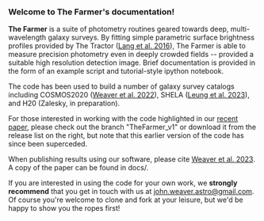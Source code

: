 ### Welcome to The Farmer's documentation!

**The Farmer** is a suite of photometry routines geared towards deep, multi-wavelength galaxy surveys. By fitting simple parametric surface brightness profiles provided by The Tractor ([Lang et al. 2016](https://ui.adsabs.harvard.edu/abs/2016ascl.soft04008L/abstract)), The Farmer is able to measure precision photometry even in deeply crowded fields -- provided a suitable high resolution detection image. Brief documentation is provided in the form of an example script and tutorial-style ipython notebook.

The code has been used to build a number of galaxy survey catalogs including COSMOS2020 ([Weaver et al. 2022](https://ui.adsabs.harvard.edu/abs/2022ApJS..258...11W/abstract)), SHELA ([Leung et al. 2023](https://ui.adsabs.harvard.edu/abs/2023arXiv230100908L/abstract)), and H20 (Zalesky, in preparation). 

For those interested in working with the code highlighted in our [recent paper](https://ui.adsabs.harvard.edu/abs/2023arXiv231007757W/abstract), please check out the branch "TheFarmer_v1" or download it from the release list on the right, but note that this earlier version of the code has since been superceded.

When publishing results using our software, please cite [Weaver et al. 2023](https://ui.adsabs.harvard.edu/abs/2023arXiv231007757W/abstract). A copy of the paper can be found in docs/.

If you are interested in using the code for your own work, we **strongly recommend** that you get in touch with us at [john.weaver.astro@gmail.com](john.weaver.astro@gmail.com). Of course you're welcome to clone and fork at your leisure, but we'd be happy to show you the ropes first!
